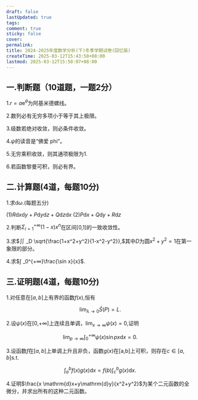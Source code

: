 ```yaml
---
draft: false
lastUpdated: true
tags: 
comment: true
sticky: false
cover: 
permalink: 
title: 2024-2025年度数学分析(下)冬季学期试卷(回忆版)
createTime: 2025-03-12T15:43:58+08:00
lastmod: 2025-03-12T15:50:07+08:00
---
```

## 一.判断题（10道题，一题2分）

1.$r=a \mathrm{e}^{\theta}$为阿基米德螺线。

2.数列必有无穷多项小于等于其上极限。

3.级数若绝对收敛，则必条件收敛。

4.$\psi$的读音是“佛爱 phi”。

5.无穷乘积收敛，则其通项极限为1.

6.若函数黎曼可积，则必有界。

## 二.计算题(4道，每题10分)

1.求$\mathrm{d} \omega.$(每题五分)

(1)$R \mathrm{d}x \mathrm{d}y+P \mathrm{d}y \mathrm{d}z+ Q \mathrm{d}z \mathrm{d}x$
(2)$P \mathrm{d}x +Q \mathrm{d}y + R \mathrm{d}z$

2.判断$Σ_{i=1}^{+∞}(1-x)x^{n}$在区间[0,1]的一致收敛性。

3.求$∬ _D \sqrt{\frac{1+x^2+y^2}{1-x^2-y^2}},$其中$D$为圆$x^2+y^2=1$在第一象限的部分。

4.求$∫ _0^{+∞}\frac{\sin x}{x}$.

## 三.证明题(4道，每题10分)

1.对任意在$[a,b]$上有界的函数$f(x),$恒有

$$
\lim_{λ\to 0} \bar{S}(P)=L.
$$

2.设$ψ(x)$在[0,$+∞$]上连续且单调，$\lim_{x \to ∞}ψ(x)=0,$证明

$$
\lim_{p \to ∞}∫ _0^{+∞}ψ(x)\sin px  \mathrm{d} x=0.
$$

3.设函数$f$在$[a,b]$上单调上升且非负，函数$g(x)$在[a,b]上可积，则存在$c \in [a,b]$s.t.

$$
∫ _a^bf(x)g(x) \mathrm{d}x=f(b)∫ _c^bg(x) \mathrm{d}x.
$$

4.证明$\frac{x \mathrm{d}x+y\mathrm{d}y}{x^2+y^2}$为某个二元函数的全微分，并求出所有的这种二元函数。


